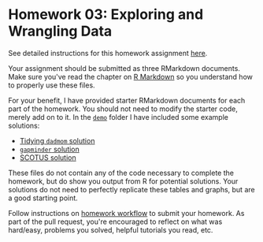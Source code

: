 # Homework 03: Exploring and Wrangling Data

See detailed instructions for this homework assignment [here](http://cfss.uchicago.edu/hw03-wrangle-data.html).

Your assignment should be submitted as three RMarkdown documents. Make sure you've read the chapter on [R Markdown](http://r4ds.had.co.nz/r-markdown.html) so you understand how to properly use these files.

For your benefit, I have provided starter RMarkdown documents for each part of the homework. You should not need to modify the starter code, merely add on to it. In the [`demo`](demo/) folder I have included some example solutions:

* [Tidying `dadmom` solution](demo/dadmom_solution.md)
* [`gapminder` solution](demo/gapminder_solution.md)
* [SCOTUS solution](demo/scotus_solution.md)

These files do not contain any of the code necessary to complete the homework, but do show you output from R for potential solutions. Your solutions do not need to perfectly replicate these tables and graphs, but are a good starting point.

Follow instructions on [homework workflow](https://uc-cfss.github.io/hw00_homework_guidelines.html#homework_workflow) to submit your homework. As part of the pull request, you're encouraged to reflect on what was hard/easy, problems you solved, helpful tutorials you read, etc.
